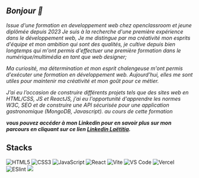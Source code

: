 <h2><i>Bonjour 👋</i></h2>

<i> Issue d'une formation en developpement web chez openclassroom et jeune diplômée depuis 2023  Je suis à la recherche d'une première expérience dans le  développement web,</i>
<i>Je me distingue par ma créativité mon esprits d'équipe et  mon ambition qui sont des qualités, je cultive depuis bien longtemps qui m'ont permis d'effectuer une première formation  dans le numérique/multimédia en tant que web designer;</i>

<i> Ma curiosité, ma détermination et mon esprit chalengeuse m'ont permis d'exécuter une formation en développement web.</i>
<i>Aujourd’hui, elles me sont utiles pour maintenir ma créativité et mon goût pour ce métier.</i>

<i>J’ai eu l’occasion de construire différents projets tels que des sites web en HTML/CSS, JS et  ReactJS, j'ai eu l'opportunité d'apprendre les normes W3C, SEO et de construire une API sécurisée pour une application gastronomique (MongoDB, Javascript). au cours de cette formation</i>

<b><i>vous pouvez accéder à mon Linkedin pour en savoir plus sur mon parcours en cliquant sur ce lien [Linkedin Laëtitia](https://www.linkedin.com/in/la%C3%ABtitia-crois%C3%A9-9054a114a/).</i></b>


<h2>Stacks</h2>


![HTML5](https://img.shields.io/badge/-HTML5-%23E44D27?style=flat-square&logo=html5&logoColor=ffffff)
![CSS3](https://img.shields.io/badge/-CSS3-%231572B6?style=flat-square&logo=css3)
![JavaScript](https://img.shields.io/badge/-JavaScript-%23F7DF1C?style=flat-square&logo=javascript&logoColor=000000&labelColor=%23F7DF1C&color=%23FFCE5A)
![React](https://img.shields.io/badge/-React-%23282C34?style=flat-square&logo=react)
![Vite](https://img.shields.io/badge/-Vite-%23646CFF?style=flat-square&logo=vite&logoColor=ffffff)
![VS Code](https://img.shields.io/badge/-VSCode-%23007ACC?style=flat-square&logo=visual-studio-code)
![Vercel](https://img.shields.io/badge/-Vercel-%23ffffff?style=flat-square&logo=vercel&logoColor=000000)
![ESlint](https://img.shields.io/badge/-ESLint-%234B32C3?style=flat-square&logo=eslint)
  <img src="https://img.shields.io/badge/-Github-181717?style=flat-square&logo=GitHub&logoColor=white"/>






<!--
**LaetitiaCroise/LaetitiaCroise** is a ✨ _special_ ✨ repository because its `README.md` (this file) appears on your GitHub profile.

Here are some ideas to get you started:

- 🔭 I’m currently working on ...
- 🌱 I’m currently learning ...
- 👯 I’m looking to collaborate on ...
- 🤔 I’m looking for help with ...
- 💬 Ask me about ...
- 📫 How to reach me: ...
- 😄 Pronouns: ...
- ⚡ Fun fact: ...
-->
